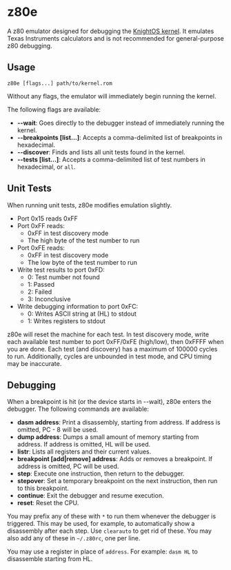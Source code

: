 # z80e

A z80 emulator designed for debugging the [KnightOS kernel](https://github.com/KnightSoft/kernel). It emulates Texas Instruments calculators and is not recommended for general-purpose z80 debugging.

## Usage

    z80e [flags...] path/to/kernel.rom

Without any flags, the emulator will immediately begin running the kernel.

The following flags are available:

* **--wait**: Goes directly to the debugger instead of immediately running the kernel.
* **--breakpoints [list...]**: Accepts a comma-delimited list of breakpoints in hexadecimal.
* **--discover**: Finds and lists all unit tests found in the kernel.
* **--tests [list...]**: Accepts a comma-delimited list of test numbers in hexadecimal, or `all`.

## Unit Tests

When running unit tests, z80e modifies emulation slightly.

* Port 0x15 reads 0xFF
* Port 0xFF reads:
  * 0xFF in test discovery mode
  * The high byte of the test number to run
* Port 0xFE reads:
  * 0xFF in test discovery mode
  * The low byte of the test number to run
* Write test results to port 0xFD:
  * 0: Test number not found
  * 1: Passed
  * 2: Failed
  * 3: Inconclusive
* Write debugging information to port 0xFC:
  * 0: Writes ASCII string at (HL) to stdout
  * 1: Writes registers to stdout

z80e will reset the machine for each test. In test discovery mode, write each available test number to port 0xFF/0xFE (high/low), then 0xFFFF when you are done. Each test (and discovery) has a maximum of 100000 cycles to run. Additionally, cycles are unbounded in test mode, and CPU timing may be inaccurate.

## Debugging

When a breakpoint is hit (or the device starts in --wait), z80e enters the debugger. The following commands are available:

* **dasm address**: Print a disassembly, starting from address. If address is omitted, PC - 8 will be used.
* **dump address**: Dumps a small amount of memory starting from address. If address is omitted, HL will be used.
* **listr**: Lists all registers and their current values.
* **breakpoint [add|remove] address**: Adds or removes a breakpoint. If address is omitted, PC will be used.
* **step**: Execute one instruction, then return to the debugger.
* **stepover**: Set a temporary breakpoint on the next instruction, then run to this breakpoint.
* **continue**: Exit the debugger and resume execution.
* **reset**: Reset the CPU.

You may prefix any of these with `*` to run them whenever the debugger is triggered. This may be used, for example, to automatically show a disassembly after each step. Use `clearauto` to get rid of these. You may also add any of these in `~/.z80rc`, one per line.

You may use a register in place of `address`. For example: `dasm HL` to disassemble starting from HL.
